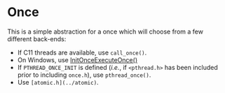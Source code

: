 # Once

This is a simple abstraction for a once which will choose from a few
different back-ends:

 * If C11 threads are available, use `call_once()`.
 * On Windows, use
   [InitOnceExecuteOnce()](https://msdn.microsoft.com/en-us/library/windows/desktop/ms683493(v=vs.85).aspx)
 * If `PTHREAD_ONCE_INIT` is defined (*i.e.*, if `<pthread.h>` has
   been included prior to including `once.h`), use `pthread_once()`.
 * Use `[atomic.h](../atomic)`.
